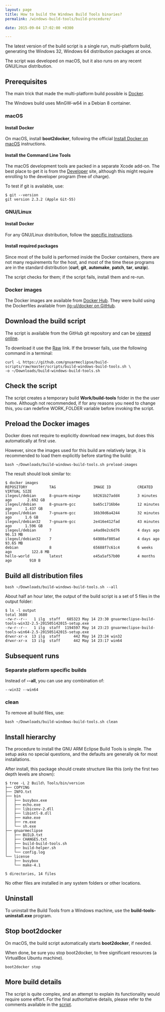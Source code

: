 ```yaml
---
layout: page
title: How to build the Windows Build Tools binaries?
permalink: /windows-build-tools/build-procedure/

date: 2015-09-04 17:02:00 +0300

---
```


The latest version of the build script is a single run, multi-platform build, generating the Windows 32, Windows 64 distribution packages at once.

The script was developed on macOS, but it also runs on any recent GNU/Linux distribution.

## Prerequisites

The main trick that made the multi-platform build possible is [Docker](https://www.docker.com).

The Windows build uses MinGW-w64 in a Debian 8 container.

### macOS

#### Install Docker

On macOS, install **boot2docker**, following the official [Install Docker on macOS](https://docs.docker.com/installation/mac/) instructions.

#### Install the Command Line Tools

The macOS development tools are packed in a separate Xcode add-on. The best place to get it is from the [Developer](https://developer.apple.com/xcode/downloads/) site, although this might require enrolling to the developer program (free of charge).

To test if git is available, use:

    $ git --version
    git version 2.3.2 (Apple Git-55)

### GNU/Linux

#### Install Docker

For any GNU/Linux distribution, follow the [specific instructions](https://docs.docker.com/installation/#installation).

#### Install required packages

Since most of the build is performed inside the Docker containers, there are not many requirements for the host, and most of the time these programs are in the standard distribution (**curl**, **git**, **automake**, **patch**, **tar**, **unzip**).

The script checks for them; if the script fails, install them and re-run.

### Docker images

The Docker images are available from [Docker Hub](https://hub.docker.com/u/ilegeul/). They were build using the Dockerfiles available from [ilg-ul/docker on GitHub](https://github.com/ilg-ul/docker).

## Download the build script

The script is available from the GitHub git repository and can be [viewed online](https://github.com/gnuarmeclipse/build-scripts/blob/master/scripts/build-windows-build-tools.sh).

To download it use the [Raw](https://github.com/gnuarmeclipse/build-scripts/raw/master/scripts/build-windows-build-tools.sh) link. If the browser fails, use the following command in a terminal:

    curl -L https://github.com/gnuarmeclipse/build-scripts/raw/master/scripts/build-windows-build-tools.sh \
    -o ~/Downloads/build-windows-build-tools.sh

## Check the script

The script creates a temporary build **Work/build-tools** folder in the the user home. Although not recommended, if for any reasons you need to change this, you can redefine WORK_FOLDER variable before invoking the script.

## Preload the Docker images

Docker does not require to explicitly download new images, but does this automatically at first use.

However, since the images used for this build are relatively large, it is recommended to load them explicitly before starting the build:

    bash ~/Downloads/build-windows-build-tools.sh preload-images

The result should look similar to:

    $ docker images
    REPOSITORY          TAG                 IMAGE ID            CREATED             VIRTUAL SIZE
    ilegeul/debian      8-gnuarm-mingw      b8261b27add4        3 minutes ago       2.692 GB
    ilegeul/debian      8-gnuarm-gcc        ba65c1716b6e        12 minutes ago      1.437 GB
    ilegeul/debian      7-gnuarm-gcc        16b30d6a4244        32 minutes ago      1.6 GB
    ilegeul/debian32    7-gnuarm-gcc        2e416e412fad        43 minutes ago      1.596 GB
    ilegeul/debian      7                   a4ad8e2c6d76        4 days ago          96.13 MB
    ilegeul/debian32    7                   64980af805ad        4 days ago          93.65 MB
    debian              8                   65688f7c61c4        6 weeks ago         122.8 MB
    hello-world         latest              e45a5af57b00        4 months ago        910 B

## Build all distribution files

    bash ~/Downloads/build-windows-build-tools.sh --all

About half an hour later, the output of the build script is a set of 5 files in the output folder:

    $ ls -l output
    total 3680
    -rw-r--r--   1 ilg  staff   685323 May 14 23:30 gnuarmeclipse-build-tools-win32-2.5-201505142015-setup.exe
    -rw-r--r--   1 ilg  staff  1194597 May 14 23:23 gnuarmeclipse-build-tools-win64-2.5-201505142015-setup.exe
    drwxr-xr-x  13 ilg  staff      442 May 14 23:24 win32
    drwxr-xr-x  13 ilg  staff      442 May 14 23:17 win64

## Subsequent runs

### Separate platform specific builds

Instead of **--all**, you can use any combination of:

    --win32 --win64

### clean

To remove all build files, use:

    bash ~/Downloads/build-windows-build-tools.sh clean

## Install hierarchy

The procedure to install the GNU ARM Eclipse Build Tools is simple. The setup asks no special questions, and the defaults are generally ok for most installations.

After install, this package should create structure like this (only the first two depth levels are shown):

    $ tree -L 2 Build\ Tools/bin/version
    ├── COPYING
    ├── INFO.txt
    ├── bin
    │   ├── busybox.exe
    │   ├── echo.exe
    │   ├── libiconv-2.dll
    │   ├── libintl-8.dll
    │   ├── make.exe
    │   ├── rm.exe
    │   └── sh.exe
    ├── gnuarmeclipse
    │   ├── BUILD.txt
    │   ├── CHANGES.txt
    │   ├── build-build-tools.sh
    │   ├── build-helper.sh
    │   └── config.log
    └── license
        ├── busybox
        └── make-4.1

    5 directories, 14 files

No other files are installed in any system folders or other locations.

## Uninstall

To uninstall the Build Tools from a Windows machine, use the **build-tools-uninstall.exe** program.

## Stop boot2docker

On macOS, the build script automatically starts **boot2docker**, if needed.

When done, be sure you stop boot2docker, to free significant resources (a VirtualBox Ubuntu machine).

    boot2docker stop

## More build details

The script is quite complex, and an attempt to explain its functionality would require some effort. For the final authoritative details, please refer to the comments available in the [script](https://github.com/gnuarmeclipse/build-scripts/blob/master/scripts/build-windows-build-tools.sh).
